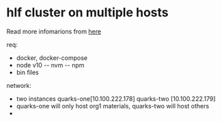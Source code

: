 # hlf cluster on multiple hosts

Read more infomarions from [here](https://medium.com/coinmonks/hyperledger-fabric-cluster-on-multiple-hosts-af093f00436)

req:
- docker, docker-compose
- node v10 -- nvm -- npm
- bin files



network:
- two instances quarks-one[10.100.222.178] quarks-two [10.100.222.179]
- quarks-one will only host org1 materials, quarks-two will host others
- 